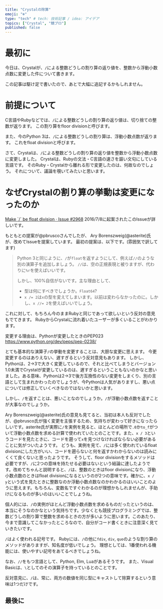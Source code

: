 ```yaml
---
title: "Crystalの除算"
emoji: "❄️"
type: "tech" # tech: 技術記事 / idea: アイデア
topics: ["Crystal", "競プロ"]
published: false
---
```



# 最初に

今日は、Crystalが、`/`による整数どうしの割り算の返り値を、整数から浮動小数点数に変更した件について書きます。

この記事は駆け足で書いたので、あとで大幅に追記するかもしれません。

# 前提について

C言語やRubyなどでは、`/`による整数どうしの割り算の返り値は、切り捨ての整数が返ります。
この割り算をfloor divisionと呼びます。

また、今のPython 3は、`/`による整数どうしの割り算は、浮動小数点数が返ります。
これをfloat divisionと呼びます。

さて、Crystalは、`/`による整数どうしの割り算の返り値を整数から浮動小数点数に変更しました。
Crystalは、Rubyの文法・C言語の速さを謳い文句にしている言語です。
そのRuby・Crystalから離れる形で変更したのは、何故なのでしょう。
それについて、議論を覗いてみたいと思います。

# なぜCrystalの割り算の挙動は変更になったのか


[Make \`/\` be float division · Issue \#2968](https://github.com/crystal-lang/crystal/issues/2968)
2016/7/8に起案されたこのIssueが詳しいです。

もともとの提案が@pbruscoさんでしたが、
Ary Borenszweig(@asterite)氏が、改めてIssueを提案しています。
最初の提案は、以下です。(雰囲気で訳してます)

> Python 3と同じように、`/`が`float`を返すようにして、例えば`//`のような別の演算子を追加しましょう。
> `//`は、空の正規表現と被りますが、代わりに`%r`を使えばいいです。
>
> しかし、100%自信がないです。主な理由として、
> - 型は何にすべきでしょうか。`Float64`?
> - `x /= 2`は`x`の型を変えてしまいます。以前は変わらなかったのに。しかし、`x //= 2`を使えばいいでしょう。

これに対して、もちろん今のままRubyと同じであって欲しいという反対の意見もでてきます。
RubyからCrystalに流れ着いたユーザーが多くいることがわかります。

変更する理由は、Pythonが変更したときのPEP023
https://www.python.org/dev/peps/pep-0238/

とても基本的な演算子`/`の挙動を変更することは、大胆な変更に思えます。
今更変更するのはありえない、遅すぎるという反対意見もあります。
しかし、Pythonは、2->3で大きく変更しているので、それと比べてしまうとバージョン1.0未満でCrystalが変更しているのは、遅すぎるということもないのかなと思いました。ある意味、Pythonは2->3で後方互換性のない変更をしまくり、別の言語として生まれかわったのでしょうが、今Pythonは人気がありますし、悪い点については修正していくべきなのではないかと思います。

しかし、`/`を返すことは、悪いことなのでしょうか。`/`が浮動小数点数を返すことが大事なのでしょうか。

Ary Borenszweig(@asterite)氏の意見も見てると、当初は本人も反対でしたが、@pbrusco氏が強く変更を主張するため、気持ちが変わって好きになったらしいです。asterite氏が実際に`/`を実例を見ると、ほとんどの場所で`.0`か`to_f`がついて浮動小数点数を求める計算で使われていたとのことです。また、`x / 3`というコードを見たときに、コードを遡って`x`を見つけなければならない必要があることに気がついたようです。
どうも、実例を見て、`/`には多く使われているfloat divisionにした方がいい、コードを遡らないと何を返すかわからないのは読みにくくて良くないと思ったようです。
そうして、floor divisionをするメソッドは必要ですが、`/`に2つの意味を持たせる必要はないという結論に達したようです。改めてちゃんと説明すると、`/`は、整数のときはfloor divisionになり、浮動小数点数のときはfloat divisionになるというのが2つの意味です。確かに、`x / y`という式を見たときに整数なのか浮動小数点数なのかわかるのはいいことのように思えます。もちろん、変数名ですぐわかるのが理想かもしれませんが、手助けになるものが多いのはいいことでしょうね。

個人的には、`/`の実例がほとんど浮動小数点数を求めるものだったというのは、本当にそうなのかなという気持ちです。少なくとも競技プログラミングでは、整数どうしの割り算で整数を求めるときの方が多いように思います。このあたり、今まで意識してこなかったところなので、自分がコード書くときに注意深く見ていきたいです。

`/`はよく使われる記号です。
Rubyには、`/`の他に`fdiv`, `div`, `quo`のような割り算のメソッドがありますが、知名度が低いでしょう。
理想としては、1番使われる機能には、使いやすい記号をあてるべきでしょうね。

なお、`//`をもつ言語として、Python, Elm, Luaがあるそうです。
また、Visual Basicは、`\`としてのその演算子を持っているとのことです。

反対意見に、`/`は、常に、両方の数値を同じ型にキャストして除算するという意味は1つだけです。

## 最後に
